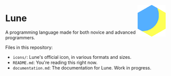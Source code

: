 [<img align="right" height="100" src="icons/netw-small.png">]()
# Lune
A programming language made for both novice and advanced programmers.

Files in this repository:
- `icons/`: Lune's official icon, in various formats and sizes.
- `README.md`: You're reading this right now.
- `documentation.md`: The documentation for Lune. Work in progress.
